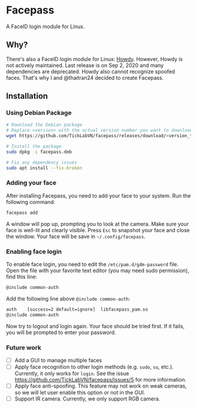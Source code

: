 # Facepass

A FaceID login module for Linux.

## Why?

There's also a FaceID login module for Linux: [Howdy](https://github.com/boltgolt/howdy). However, Howdy is not actively maintained. Last release is on Sep 2, 2020 and many dependencies are deprecated. Howdy also cannot recognize spoofed faces. That's why I and @thaitran24 decided to create Facepass.


## Installation

### Using Debian Package

```sh
# Download the Debian package
# Replace <version> with the actual version number you want to download
wget https://github.com/TickLabVN/facepass/releases/download/<version_tag>/facepass-<version_tag>-ubuntu-22.04.deb -O facepass.deb

# Install the package
sudo dpkg -i facepass.deb

# Fix any dependency issues
sudo apt install --fix-broken
```
<!-- 
### Using APT Repository

```sh
# Add the repository to your sources list
echo "deb [trusted=yes] http://deb-pkg.ticklab.site/ stable main" | sudo tee /etc/apt/sources.list.d/facepass.list

# Update the package list
sudo apt update

# Install Facepass
sudo apt install facepass
``` -->
### Adding your face

After installing Facepass, you need to add your face to your system. Run the following command:
```sh
facepass add
```

A window will pop up, prompting you to look at the camera. Make sure your face is well-lit and clearly visible. Press `Esc` to snapshot your face and close the window. Your face will be save in `~/.config/facepass`.

### Enabling face login

To enable face login, you need to edit the `/etc/pam.d/gdm-password` file. Open the file with your favorite text editor (you may need sudo permission), find this line:

```sh
@include common-auth
```

Add the following line above `@include common-auth`:
```sh
auth	[success=2 default=ignore]	libfacepass_pam.so
@include common-auth
```

Now try to logout and login again. Your face should be tried first. If it fails, you will be prompted to enter your password.

### Future work

- [ ] Add a GUI to manage multiple faces
- [ ] Apply face recognition to other login methods (e.g. `sudo`, `su`, etc.). Currently, it only works for `login`. See the issue https://github.com/TickLabVN/facepass/issues/5 for more information.
- [ ] Apply face anti-spoofing. This feature may not work on weak cameras, so we will let user enable this option or not in the GUI.
- [ ] Support IR camera. Currently, we only support RGB camera.